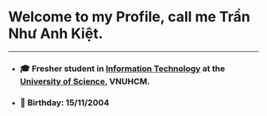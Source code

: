 # **Welcome to my Profile, call me Trần Như Anh Kiệt.**
***
* ### 🎓 Fresher student in [Information Technology](fit.hcmus.edu.vn/vn/Default.aspx?tabid=325) at the [University of Science](https://www.hcmus.edu.vn/), VNUHCM.
* ### 🎂 Birthday: 15/11/2004

<!--
**TranKietHCMUS/TranKietHCMUS** is a ✨ _special_ ✨ repository because its `README.md` (this file) appears on your GitHub profile.

Here are some ideas to get you started:

- 🔭 I’m currently working on ...
- 🌱 I’m currently learning ...
- 👯 I’m looking to collaborate on ...
- 🤔 I’m looking for help with ...
- 💬 Ask me about ...
- 📫 How to reach me: ...
- 😄 Pronouns: ...
- ⚡ Fun fact: ...
-->
